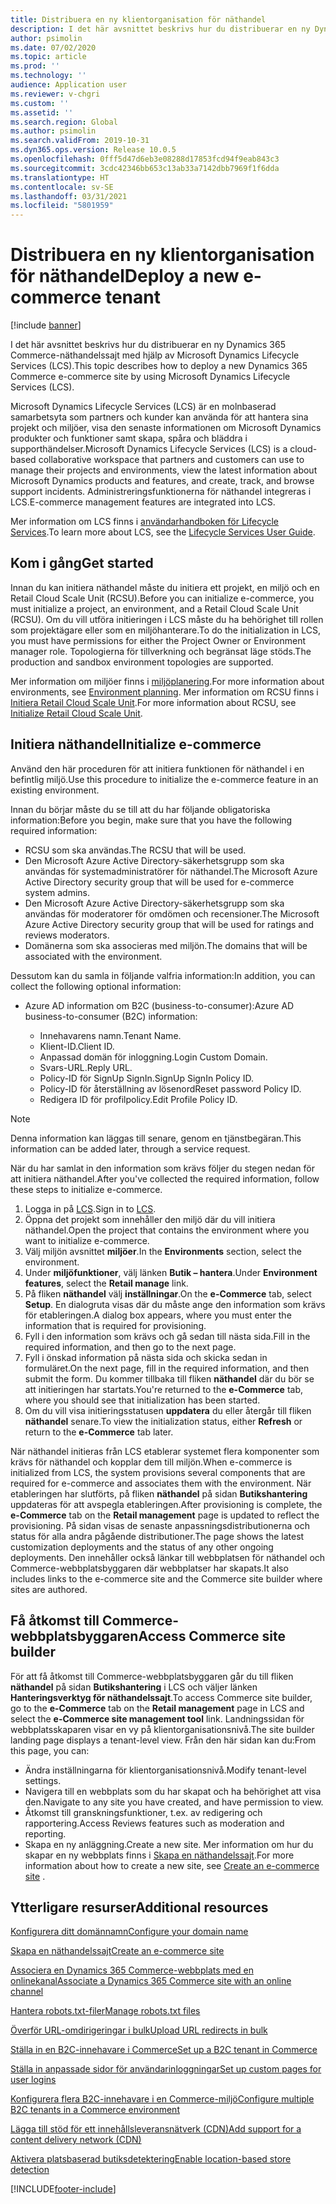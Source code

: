 ```yaml
---
title: Distribuera en ny klientorganisation för näthandel
description: I det här avsnittet beskrivs hur du distribuerar en ny Dynamics 365 Commerce-näthandelssajt med hjälp av Microsoft Dynamics Lifecycle Services (LCS).
author: psimolin
ms.date: 07/02/2020
ms.topic: article
ms.prod: ''
ms.technology: ''
audience: Application user
ms.reviewer: v-chgri
ms.custom: ''
ms.assetid: ''
ms.search.region: Global
ms.author: psimolin
ms.search.validFrom: 2019-10-31
ms.dyn365.ops.version: Release 10.0.5
ms.openlocfilehash: 0fff5d47d6eb3e08288d17853fcd94f9eab843c3
ms.sourcegitcommit: 3cdc42346bb653c13ab33a7142dbb7969f1f6dda
ms.translationtype: HT
ms.contentlocale: sv-SE
ms.lasthandoff: 03/31/2021
ms.locfileid: "5801959"
---
```

# <a name="deploy-a-new-e-commerce-tenant"></a><span data-ttu-id="d315a-103">Distribuera en ny klientorganisation för näthandel</span><span class="sxs-lookup"><span data-stu-id="d315a-103">Deploy a new e-commerce tenant</span></span>

[!include [banner](includes/banner.md)]

<span data-ttu-id="d315a-104">I det här avsnittet beskrivs hur du distribuerar en ny Dynamics 365 Commerce-näthandelssajt med hjälp av Microsoft Dynamics Lifecycle Services (LCS).</span><span class="sxs-lookup"><span data-stu-id="d315a-104">This topic describes how to deploy a new Dynamics 365 Commerce e-commerce site by using Microsoft Dynamics Lifecycle Services (LCS).</span></span>

<span data-ttu-id="d315a-105">Microsoft Dynamics Lifecycle Services (LCS) är en molnbaserad samarbetsyta som partners och kunder kan använda för att hantera sina projekt och miljöer, visa den senaste informationen om Microsoft Dynamics produkter och funktioner samt skapa, spåra och bläddra i supporthändelser.</span><span class="sxs-lookup"><span data-stu-id="d315a-105">Microsoft Dynamics Lifecycle Services (LCS) is a cloud-based collaborative workspace that partners and customers can use to manage their projects and environments, view the latest information about Microsoft Dynamics products and features, and create, track, and browse support incidents.</span></span> <span data-ttu-id="d315a-106">Administreringsfunktionerna för näthandel integreras i LCS.</span><span class="sxs-lookup"><span data-stu-id="d315a-106">E-commerce management features are integrated into LCS.</span></span>

<span data-ttu-id="d315a-107">Mer information om LCS finns i [användarhandboken för Lifecycle Services](https://docs.microsoft.com/dynamics365/unified-operations/dev-itpro/lifecycle-services/lcs-user-guide).</span><span class="sxs-lookup"><span data-stu-id="d315a-107">To learn more about LCS, see the [Lifecycle Services User Guide](https://docs.microsoft.com/dynamics365/unified-operations/dev-itpro/lifecycle-services/lcs-user-guide).</span></span>
    
## <a name="get-started"></a><span data-ttu-id="d315a-108">Kom i gång</span><span class="sxs-lookup"><span data-stu-id="d315a-108">Get started</span></span>

<span data-ttu-id="d315a-109">Innan du kan initiera näthandel måste du initiera ett projekt, en miljö och en Retail Cloud Scale Unit (RCSU).</span><span class="sxs-lookup"><span data-stu-id="d315a-109">Before you can initialize e-commerce, you must initialize a project, an environment, and a Retail Cloud Scale Unit (RCSU).</span></span> <span data-ttu-id="d315a-110">Om du vill utföra initieringen i LCS måste du ha behörighet till rollen som projektägare eller som en miljöhanterare.</span><span class="sxs-lookup"><span data-stu-id="d315a-110">To do the initialization in LCS, you must have permissions for either the Project Owner or Environment manager role.</span></span> <span data-ttu-id="d315a-111">Topologierna för tillverkning och begränsat läge stöds.</span><span class="sxs-lookup"><span data-stu-id="d315a-111">The production and sandbox environment topologies are supported.</span></span>

<span data-ttu-id="d315a-112">Mer information om miljöer finns i [miljöplanering](https://docs.microsoft.com/dynamics365/unified-operations/fin-and-ops/imp-lifecycle/environment-planning).</span><span class="sxs-lookup"><span data-stu-id="d315a-112">For more information about environments, see [Environment planning](https://docs.microsoft.com/dynamics365/unified-operations/fin-and-ops/imp-lifecycle/environment-planning).</span></span> <span data-ttu-id="d315a-113">Mer information om RCSU finns i [Initiera Retail Cloud Scale Unit](https://docs.microsoft.com/dynamics365/unified-operations/dev-itpro/deployment/initialize-retail-channels).</span><span class="sxs-lookup"><span data-stu-id="d315a-113">For more information about RCSU, see [Initialize Retail Cloud Scale Unit](https://docs.microsoft.com/dynamics365/unified-operations/dev-itpro/deployment/initialize-retail-channels).</span></span>

## <a name="initialize-e-commerce"></a><span data-ttu-id="d315a-114">Initiera näthandel</span><span class="sxs-lookup"><span data-stu-id="d315a-114">Initialize e-commerce</span></span>

<span data-ttu-id="d315a-115">Använd den här proceduren för att initiera funktionen för näthandel i en befintlig miljö.</span><span class="sxs-lookup"><span data-stu-id="d315a-115">Use this procedure to initialize the e-commerce feature in an existing environment.</span></span>

<span data-ttu-id="d315a-116">Innan du börjar måste du se till att du har följande obligatoriska information:</span><span class="sxs-lookup"><span data-stu-id="d315a-116">Before you begin, make sure that you have the following required information:</span></span>

- <span data-ttu-id="d315a-117">RCSU som ska användas.</span><span class="sxs-lookup"><span data-stu-id="d315a-117">The RCSU that will be used.</span></span>
- <span data-ttu-id="d315a-118">Den Microsoft Azure Active Directory-säkerhetsgrupp som ska användas för systemadministratörer för näthandel.</span><span class="sxs-lookup"><span data-stu-id="d315a-118">The Microsoft Azure Active Directory security group that will be used for e-commerce system admins.</span></span>
- <span data-ttu-id="d315a-119">Den Microsoft Azure Active Directory-säkerhetsgrupp som ska användas för moderatorer för omdömen och recensioner.</span><span class="sxs-lookup"><span data-stu-id="d315a-119">The Microsoft Azure Active Directory security group that will be used for ratings and reviews moderators.</span></span>
- <span data-ttu-id="d315a-120">Domänerna som ska associeras med miljön.</span><span class="sxs-lookup"><span data-stu-id="d315a-120">The domains that will be associated with the environment.</span></span>

<span data-ttu-id="d315a-121">Dessutom kan du samla in följande valfria information:</span><span class="sxs-lookup"><span data-stu-id="d315a-121">In addition, you can collect the following optional information:</span></span>

- <span data-ttu-id="d315a-122">Azure AD information om B2C (business-to-consumer):</span><span class="sxs-lookup"><span data-stu-id="d315a-122">Azure AD business-to-consumer (B2C) information:</span></span>

    - <span data-ttu-id="d315a-123">Innehavarens namn.</span><span class="sxs-lookup"><span data-stu-id="d315a-123">Tenant Name.</span></span>
    - <span data-ttu-id="d315a-124">Klient-ID.</span><span class="sxs-lookup"><span data-stu-id="d315a-124">Client ID.</span></span>
    - <span data-ttu-id="d315a-125">Anpassad domän för inloggning.</span><span class="sxs-lookup"><span data-stu-id="d315a-125">Login Custom Domain.</span></span>
    - <span data-ttu-id="d315a-126">Svars-URL.</span><span class="sxs-lookup"><span data-stu-id="d315a-126">Reply URL.</span></span>
    - <span data-ttu-id="d315a-127">Policy-ID för SignUp SignIn.</span><span class="sxs-lookup"><span data-stu-id="d315a-127">SignUp SignIn Policy ID.</span></span>
    - <span data-ttu-id="d315a-128">Policy-ID för återställning av lösenord</span><span class="sxs-lookup"><span data-stu-id="d315a-128">Reset password Policy ID.</span></span>
    - <span data-ttu-id="d315a-129">Redigera ID för profilpolicy.</span><span class="sxs-lookup"><span data-stu-id="d315a-129">Edit Profile Policy ID.</span></span>

> [!NOTE]
> <span data-ttu-id="d315a-130">Denna information kan läggas till senare, genom en tjänstbegäran.</span><span class="sxs-lookup"><span data-stu-id="d315a-130">This information can be added later, through a service request.</span></span>

<span data-ttu-id="d315a-131">När du har samlat in den information som krävs följer du stegen nedan för att initiera näthandel.</span><span class="sxs-lookup"><span data-stu-id="d315a-131">After you've collected the required information, follow these steps to initialize e-commerce.</span></span>

1. <span data-ttu-id="d315a-132">Logga in på [LCS](https://lcs.dynamics.com).</span><span class="sxs-lookup"><span data-stu-id="d315a-132">Sign in to [LCS](https://lcs.dynamics.com).</span></span>
1. <span data-ttu-id="d315a-133">Öppna det projekt som innehåller den miljö där du vill initiera näthandel.</span><span class="sxs-lookup"><span data-stu-id="d315a-133">Open the project that contains the environment where you want to initialize e-commerce.</span></span>
1. <span data-ttu-id="d315a-134">Välj miljön avsnittet **miljöer**.</span><span class="sxs-lookup"><span data-stu-id="d315a-134">In the **Environments** section, select the environment.</span></span>
1. <span data-ttu-id="d315a-135">Under **miljöfunktioner**, välj länken **Butik – hantera**.</span><span class="sxs-lookup"><span data-stu-id="d315a-135">Under **Environment features**, select the **Retail manage** link.</span></span>
1. <span data-ttu-id="d315a-136">På fliken **näthandel** välj **inställningar**.</span><span class="sxs-lookup"><span data-stu-id="d315a-136">On the **e-Commerce** tab, select **Setup**.</span></span> <span data-ttu-id="d315a-137">En dialogruta visas där du måste ange den information som krävs för etableringen.</span><span class="sxs-lookup"><span data-stu-id="d315a-137">A dialog box appears, where you must enter the information that is required for provisioning.</span></span>
1. <span data-ttu-id="d315a-138">Fyll i den information som krävs och gå sedan till nästa sida.</span><span class="sxs-lookup"><span data-stu-id="d315a-138">Fill in the required information, and then go to the next page.</span></span>
1. <span data-ttu-id="d315a-139">Fyll i önskad information på nästa sida och skicka sedan in formuläret.</span><span class="sxs-lookup"><span data-stu-id="d315a-139">On the next page, fill in the required information, and then submit the form.</span></span> <span data-ttu-id="d315a-140">Du kommer tillbaka till fliken **näthandel** där du bör se att initieringen har startats.</span><span class="sxs-lookup"><span data-stu-id="d315a-140">You're returned to the **e-Commerce** tab, where you should see that initialization has been started.</span></span>
1. <span data-ttu-id="d315a-141">Om du vill visa initieringsstatusen **uppdatera** du eller återgår till fliken **näthandel** senare.</span><span class="sxs-lookup"><span data-stu-id="d315a-141">To view the initialization status, either **Refresh** or return to the **e-Commerce** tab later.</span></span>
    
<span data-ttu-id="d315a-142">När näthandel initieras från LCS etablerar systemet flera komponenter som krävs för näthandel och kopplar dem till miljön.</span><span class="sxs-lookup"><span data-stu-id="d315a-142">When e-commerce is initialized from LCS, the system provisions several components that are required for e-commerce and associates them with the environment.</span></span> <span data-ttu-id="d315a-143">När etableringen har slutförts, på fliken **näthandel** på sidan **Butikshantering** uppdateras för att avspegla etableringen.</span><span class="sxs-lookup"><span data-stu-id="d315a-143">After provisioning is complete, the **e-Commerce** tab on the **Retail management** page is updated to reflect the provisioning.</span></span> <span data-ttu-id="d315a-144">På sidan visas de senaste anpassningsdistributionerna och status för alla andra pågående distributioner.</span><span class="sxs-lookup"><span data-stu-id="d315a-144">The page shows the latest customization deployments and the status of any other ongoing deployments.</span></span> <span data-ttu-id="d315a-145">Den innehåller också länkar till webbplatsen för näthandel och Commerce-webbplatsbyggaren där webbplatser har skapats.</span><span class="sxs-lookup"><span data-stu-id="d315a-145">It also includes links to the e-commerce site and the Commerce site builder where sites are authored.</span></span>

## <a name="access-commerce-site-builder"></a><span data-ttu-id="d315a-146">Få åtkomst till Commerce-webbplatsbyggaren</span><span class="sxs-lookup"><span data-stu-id="d315a-146">Access Commerce site builder</span></span>

<span data-ttu-id="d315a-147">För att få åtkomst till Commerce-webbplatsbyggaren går du till fliken **näthandel** på sidan **Butikshantering** i LCS och väljer länken **Hanteringsverktyg för näthandelssajt**.</span><span class="sxs-lookup"><span data-stu-id="d315a-147">To access Commerce site builder, go to the **e-Commerce** tab on the **Retail management** page in LCS and select the **e-Commerce site management tool** link.</span></span> <span data-ttu-id="d315a-148">Landningssidan för webbplatsskaparen visar en vy på klientorganisationsnivå.</span><span class="sxs-lookup"><span data-stu-id="d315a-148">The site builder landing page displays a tenant-level view.</span></span> <span data-ttu-id="d315a-149">Från den här sidan kan du:</span><span class="sxs-lookup"><span data-stu-id="d315a-149">From this page, you can:</span></span>

- <span data-ttu-id="d315a-150">Ändra inställningarna för klientorganisationsnivå.</span><span class="sxs-lookup"><span data-stu-id="d315a-150">Modify tenant-level settings.</span></span>
- <span data-ttu-id="d315a-151">Navigera till en webbplats som du har skapat och ha behörighet att visa den.</span><span class="sxs-lookup"><span data-stu-id="d315a-151">Navigate to any site you have created, and have permission to view.</span></span> 
- <span data-ttu-id="d315a-152">Åtkomst till granskningsfunktioner, t.ex. av redigering och rapportering.</span><span class="sxs-lookup"><span data-stu-id="d315a-152">Access Reviews features such as moderation and reporting.</span></span>
- <span data-ttu-id="d315a-153">Skapa en ny anläggning.</span><span class="sxs-lookup"><span data-stu-id="d315a-153">Create a new site.</span></span> <span data-ttu-id="d315a-154">Mer information om hur du skapar en ny webbplats finns i [Skapa en näthandelssajt](create-ecommerce-site.md).</span><span class="sxs-lookup"><span data-stu-id="d315a-154">For more information about how to create a new site, see [Create an e-commerce site](create-ecommerce-site.md) .</span></span> 

## <a name="additional-resources"></a><span data-ttu-id="d315a-155">Ytterligare resurser</span><span class="sxs-lookup"><span data-stu-id="d315a-155">Additional resources</span></span>

[<span data-ttu-id="d315a-156">Konfigurera ditt domännamn</span><span class="sxs-lookup"><span data-stu-id="d315a-156">Configure your domain name</span></span>](configure-your-domain-name.md)

[<span data-ttu-id="d315a-157">Skapa en näthandelssajt</span><span class="sxs-lookup"><span data-stu-id="d315a-157">Create an e-commerce site</span></span>](create-ecommerce-site.md)

[<span data-ttu-id="d315a-158">Associera en Dynamics 365 Commerce-webbplats med en onlinekanal</span><span class="sxs-lookup"><span data-stu-id="d315a-158">Associate a Dynamics 365 Commerce site with an online channel</span></span>](associate-site-online-store.md)

[<span data-ttu-id="d315a-159">Hantera robots.txt-filer</span><span class="sxs-lookup"><span data-stu-id="d315a-159">Manage robots.txt files</span></span>](manage-robots-txt-files.md)

[<span data-ttu-id="d315a-160">Överför URL-omdirigeringar i bulk</span><span class="sxs-lookup"><span data-stu-id="d315a-160">Upload URL redirects in bulk</span></span>](upload-bulk-redirects.md)

[<span data-ttu-id="d315a-161">Ställa in en B2C-innehavare i Commerce</span><span class="sxs-lookup"><span data-stu-id="d315a-161">Set up a B2C tenant in Commerce</span></span>](set-up-B2C-tenant.md)

[<span data-ttu-id="d315a-162">Ställa in anpassade sidor för användarinloggningar</span><span class="sxs-lookup"><span data-stu-id="d315a-162">Set up custom pages for user logins</span></span>](custom-pages-user-logins.md)

[<span data-ttu-id="d315a-163">Konfigurera flera B2C-innehavare i en Commerce-miljö</span><span class="sxs-lookup"><span data-stu-id="d315a-163">Configure multiple B2C tenants in a Commerce environment</span></span>](configure-multi-B2C-tenants.md)

[<span data-ttu-id="d315a-164">Lägga till stöd för ett innehållsleveransnätverk (CDN)</span><span class="sxs-lookup"><span data-stu-id="d315a-164">Add support for a content delivery network (CDN)</span></span>](add-cdn-support.md)

[<span data-ttu-id="d315a-165">Aktivera platsbaserad butiksdetektering</span><span class="sxs-lookup"><span data-stu-id="d315a-165">Enable location-based store detection</span></span>](enable-store-detection.md)


[!INCLUDE[footer-include](../includes/footer-banner.md)]
